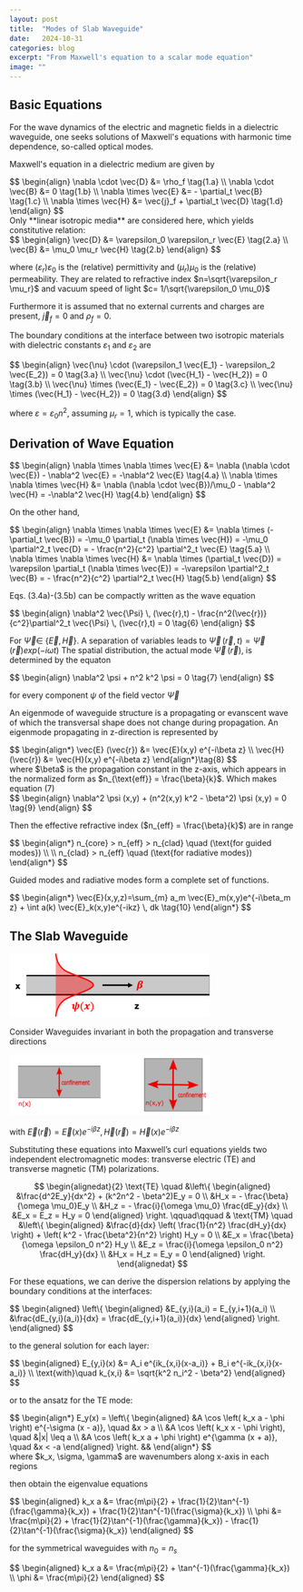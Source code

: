 ```yaml
---
layout: post
title:  "Modes of Slab Waveguide"
date:   2024-10-31
categories: blog
excerpt: "From Maxwell's equation to a scalar mode equation"
image: ""
---
```


<head>
<script type="text/x-mathjax-config"> MathJax.Hub.Config({ TeX: { equationNumbers: { autoNumber: "all" } } }); </script>
       <script type="text/x-mathjax-config">
         MathJax.Hub.Config({
           tex2jax: {
             inlineMath: [ ['$','$'], ["\\(","\\)"] ],
             displayMath: [['$$','$$']],
             processEscapes: true
           }
         });
       </script>
       <script src="https://cdn.mathjax.org/mathjax/latest/MathJax.js?config=TeX-AMS-MML_HTMLorMML" type="text/javascript"></script>
</head>

## Basic Equations

For the wave dynamics of the electric and magnetic fields in a dielectric waveguide, one seeks solutions of Maxwell's equations with harmonic time dependence, so-called optical modes.

Maxwell's equation in a dielectric medium are given by
<div style="overflow-x: auto;">
$$
\begin{align}
\nabla \cdot \vec{D} &= \rho_f  \tag{1.a} \\
\nabla \cdot \vec{B} &= 0  \tag{1.b} \\
\nabla \times \vec{E} &= - \partial_t \vec{B} \tag{1.c} \\
\nabla \times \vec{H} &= \vec{j}_f + \partial_t \vec{D} \tag{1.d}
\end{align}
$$
</div>
Only **linear isotropic media** are considered here, which yields constitutive relation:
 <div style="overflow-x: auto;">
$$
\begin{align}
\vec{D} &= \varepsilon_0 \varepsilon_r \vec{E} \tag{2.a} \\
\vec{B} &= \mu_0 \mu_r \vec{H} \tag{2.b}
\end{align}
$$
</div>

where $(\varepsilon_r) \varepsilon_0$ is the (relative) permittivity and $(\mu_r)\mu_0$ is the (relative) permeability.
They are related to refractive index $n=\sqrt{\varepsilon_r \mu_r}$ and vacuum speed of light $c= 1/\sqrt{\varepsilon_0 \mu_0}$

Furthermore it is assumed that no external currents and charges are present, $\vec{j}_f=0$ and $\rho_f=0$.

The boundary conditions at the interface between two isotropic materials with dielectric constants $\varepsilon_1$ and $\varepsilon_2$ are 
 <div style="overflow-x: auto;">
$$
\begin{align}
\vec{\nu} \cdot (\varepsilon_1 \vec{E_1} - \varepsilon_2 \vec{E_2}) = 0 \tag{3.a} \\
\vec{\nu} \cdot (\vec{H_1} - \vec{H_2}) = 0 \tag{3.b} \\
\vec{\nu} \times (\vec{E_1} - \vec{E_2}) = 0 \tag{3.c} \\
\vec{\nu} \times (\vec{H_1} - \vec{H_2}) = 0 \tag{3.d}
\end{align}
$$
</div>

where $\varepsilon=\varepsilon_0 n^2$, assuming $\mu_r = 1$, which is typically the case.

## Derivation of Wave Equation

 <div style="overflow-x: auto;">
$$
\begin{align}
\nabla \times \nabla \times \vec{E} &= \nabla (\nabla \cdot \vec{E}) - \nabla^2 \vec{E} = -\nabla^2 \vec{E} \tag{4.a} \\
\nabla \times \nabla \times \vec{H} &= \nabla (\nabla \cdot \vec{B})/\mu_0 - \nabla^2 \vec{H} = -\nabla^2 \vec{H} \tag{4.b}
\end{align}
$$
</div>

On the other hand,
 <div style="overflow-x: auto;">
$$
\begin{align}
\nabla \times \nabla \times \vec{E} &= \nabla \times (-\partial_t \vec{B}) = -\mu_0 \partial_t (\nabla \times \vec{H}) = -\mu_0 \partial^2_t \vec{D} = - \frac{n^2}{c^2} \partial^2_t \vec{E} \tag{5.a} \\
\nabla \times \nabla \times \vec{H} &= \nabla \times (\partial_t \vec{D}) = \varepsilon \partial_t (\nabla \times \vec{E}) = -\varepsilon \partial^2_t \vec{B} = - \frac{n^2}{c^2} \partial^2_t \vec{H} \tag{5.b}
\end{align}
$$
</div>

Eqs. (3.4a)-(3.5b) can be compactly written as the wave equation 
 <div style="overflow-x: auto;">
$$
\begin{align}
\nabla^2 \vec{\Psi} \, (\vec{r},t) - \frac{n^2(\vec{r})}{c^2}\partial^2_t \vec{\Psi} \, (\vec{r},t) = 0 \tag{6}
\end{align}
$$
</div>


For $\vec{\Psi} \in$ {$\vec{E}, \vec{H}$}. A separation of variables leads to $\vec{\Psi}\,(\vec{r},t)=\vec{\Psi}\,(\vec{r}) exp(-i\omega t)$
The spatial distribution, the actual mode $\vec{\Psi}\,(\vec{r})$, is determined by the equaton
 <div style="overflow-x: auto;">
$$
\begin{align}
\nabla^2 \psi + n^2 k^2 \psi = 0 \tag{7}
\end{align}
$$
</div>

for every component $\psi$ of the field vector $\vec{\Psi}$

An eigenmode of waveguide structure is a propagating or evanscent wave of which the transversal shape does not change during propagation.
An eigenmode propagating in z-direction is represented by

 <div style="overflow-x: auto;">
$$
\begin{align*}
\vec{E} (\vec{r}) &= \vec{E}(x,y) e^{-i\beta z} \\
\vec{H} (\vec{r}) &= \vec{H}(x,y) e^{-i\beta z} 
\end{align*}\tag{8}
$$
</div>
where $\beta$ is the propagation constant in the z-axis, which appears in the normalized form as $n_{\text{eff}} = \frac{\beta}{k}$.
Which makes equation (7)
 <div style="overflow-x: auto;">
$$
\begin{align}
\nabla^2 \psi (x,y) + (n^2(x,y) k^2 - \beta^2) \psi (x,y) = 0 \tag{9}
\end{align}
$$
</div>

Then the effective refractive index ($n_{eff} = \frac{\beta}{k}$) are in range

 <div style="overflow-x: auto;">
$$
\begin{align*}
n_{core} > n_{eff} > n_{clad} \quad (\text{for guided modes}) \\
\\
n_{clad} > n_{eff} \quad (\text{for radiative modes})
\end{align*}
$$
</div>

Guided modes and radiative modes form a complete set of functions.

 <div style="overflow-x: auto;">
$$
\begin{align*}
\vec{E}(x,y,z)=\sum_{m} a_m \vec{E}_m(x,y)e^{-i\beta_m z} + \int a(k) \vec{E}_k(x,y)e^{-ikz} \, dk \tag{10}
\end{align*}
$$
</div>

## The Slab Waveguide

<img src="/study_img/swg/1.png" alt="" style="width: 70%; height: auto;"/>


Consider Waveguides invariant in both the propagation and transverse directions

<img src="/study_img/swg/confinement.png" alt="confinements" style="width: 70%; height: auto;"/>

with $\vec{E} (\vec{r}) = \vec{E}(x) e^{-i\beta z}, \vec{H} (\vec{r}) = \vec{H}(x) e^{-i\beta z}$

Substituting these equations into Maxwell’s curl equations yields two independent electromagnetic modes: transverse electric (TE) and transverse magnetic (TM) polarizations.

$$
\begin{alignedat}{2}
\text{TE} \quad 
&\left\{
\begin{aligned}
&\frac{d^2E_y}{dx^2} + (k^2n^2 - \beta^2)E_y = 0 \\
&H_x = - \frac{\beta}{\omega \mu_0}E_y \\
&H_z = - \frac{i}{\omega \mu_0} \frac{dE_y}{dx} \\
&E_x = E_z = H_y = 0
\end{aligned}
\right.
\qquad\qquad
&
\text{TM} \quad 
&\left\{
\begin{aligned}
&\frac{d}{dx} \left( \frac{1}{n^2} \frac{dH_y}{dx} \right) + \left( k^2 - \frac{\beta^2}{n^2} \right) H_y = 0 \\
&E_x = \frac{\beta}{\omega \epsilon_0 n^2} H_y \\
&E_z = \frac{i}{\omega \epsilon_0 n^2} \frac{dH_y}{dx} \\
&H_x = H_z = E_y = 0
\end{aligned}
\right.
\end{alignedat}
$$

For these equations, we can derive the dispersion relations by applying the boundary conditions at the interfaces:
<div style="overflow-x: auto;">
$$
\begin{aligned}
\left\{
\begin{aligned}
&E_{y,i}(a_i) = E_{y,i+1}(a_i) \\
&\frac{dE_{y,i}(a_i)}{dx} = \frac{dE_{y,i+1}(a_i)}{dx}
\end{aligned}
\right.
\end{aligned}
$$
</div>

to the general solution for each layer:

<div style="overflow-x: auto;">
$$
\begin{aligned}
E_{y,i}(x) &= A_i e^{ik_{x,i}(x-a_i)} + B_i e^{-ik_{x,i}(x-a_i)} \\
\text{with}\quad
k_{x,i} &= \sqrt{k^2 n_i^2 - \beta^2}
\end{aligned}
$$
</div>

or to the ansatz for the TE mode:
<div style="overflow-x: auto;">
$$
\begin{align*}
E_y(x) = \left\{
\begin{aligned}
&A \cos \left( k_x a - \phi \right) e^{-\sigma (x - a)}, \quad &x > a \\
&A \cos \left( k_x x - \phi \right), \quad &|x| \leq a \\
&A \cos \left( k_x a + \phi \right) e^{\gamma (x + a)}, \quad &x < -a
\end{aligned}
\right.
&&
\end{align*}
$$
</div>
where $k_x, \sigma, \gamma$ are wavenumbers along x-axis in each regions


then obtain the eigenvalue equations
<div style="overflow-x: auto;">
$$
\begin{aligned}
k_x a &= \frac{m\pi}{2} + \frac{1}{2}\tan^{-1}(\frac{\gamma}{k_x}) + \frac{1}{2}\tan^{-1}(\frac{\sigma}{k_x}) \\
\phi &= \frac{m\pi}{2} + \frac{1}{2}\tan^{-1}(\frac{\gamma}{k_x}) - \frac{1}{2}\tan^{-1}(\frac{\sigma}{k_x})
\end{aligned}
$$
</div>

for the symmetrical waveguides with $n_0 = n_s$

<div style="overflow-x: auto;">
$$
\begin{aligned}
k_x a &= \frac{m\pi}{2} + \tan^{-1}(\frac{\gamma}{k_x}) \\
\phi &= \frac{m\pi}{2} 
\end{aligned}
$$
</div>

